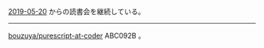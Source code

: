 [2019-05-20][] からの読書会を継続している。

---

[bouzuya/purescript-at-coder][] ABC092B 。

[2019-05-20]: https://blog.bouzuya.net/2019/05/20/
[bouzuya/purescript-at-coder]: https://github.com/bouzuya/purescript-at-coder
